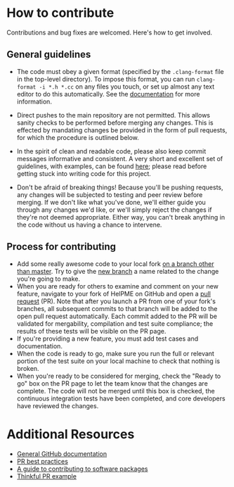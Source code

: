 # How to contribute

Contributions and bug fixes are welcomed. Here's how to get involved.

## General guidelines

* The code must obey a given format (specified by the `.clang-format` file in
  the top-level directory).  To impose this format, you can run `clang-format
  -i *.h *.cc` on any files you touch, or set up almost any text editor to do
  this automatically.  See the
  [documentation](https://clang.llvm.org/docs/ClangFormat.html) for more
  information.

* Direct pushes to the main repository are not permitted.  This allows sanity
  checks to be performed before merging any changes.  This is effected by
  mandating changes be provided in the form of pull requests, for which the
  procedure is outlined below.

* In the spirit of clean and readable code, please also keep commit messages
  informative and consistent.  A very short and excellent set of guidelines,
  with examples, can be found [here](https://chris.beams.io/posts/git-commit/);
  please read before getting stuck into writing code for this project.

* Don't be afraid of breaking things!  Because you'll be pushing requests, any
  changes will be subjected to testing and peer review before merging.  If we
  don't like what you've done, we'll either guide you through any changes we'd
  like, or we'll simply reject the changes if they're not deemed appropriate.
  Either way, you can't break anything in the code without us having a chance
  to intervene.

## Process for contributing

* Add some really awesome code to your local fork [on a branch other than
  master](http://blog.jasonmeridth.com/posts/do-not-issue-pull-requests-from-your-master-branch/).
  Try to give the [new
  branch](https://help.github.com/articles/creating-and-deleting-branches-within-your-repository/)
  a name related to the change you're going to make.
* When you are ready for others to examine and comment on your new feature,
  navigate to your fork of HelPME on GitHub and open a [pull
  request](https://help.github.com/articles/using-pull-requests/) (PR). Note
  that after you launch a PR from one of your fork's branches, all subsequent
  commits to that branch will be added to the open pull request automatically.
  Each commit added to the PR will be validated for mergability, compilation
  and test suite compliance; the results of these tests will be visible on the
  PR page.
* If you're providing a new feature, you must add test cases and documentation.
* When the code is ready to go, make sure you run the full or relevant portion
  of the test suite on your local machine to check that nothing is broken.
* When you're ready to be considered for merging, check the "Ready to go"
  box on the PR page to let the team know that the changes are complete.  The
  code will not be merged until this box is checked, the continuous integration
  tests have been completed, and core developers have reviewed the changes.

# Additional Resources

* [General GitHub documentation](https://help.github.com/)
* [PR best practices](http://codeinthehole.com/writing/pull-requests-and-other-good-practices-for-teams-using-github/)
* [A guide to contributing to software packages](http://www.contribution-guide.org)
* [Thinkful PR example](http://www.thinkful.com/learn/github-pull-request-tutorial/#Time-to-Submit-Your-First-PR)

